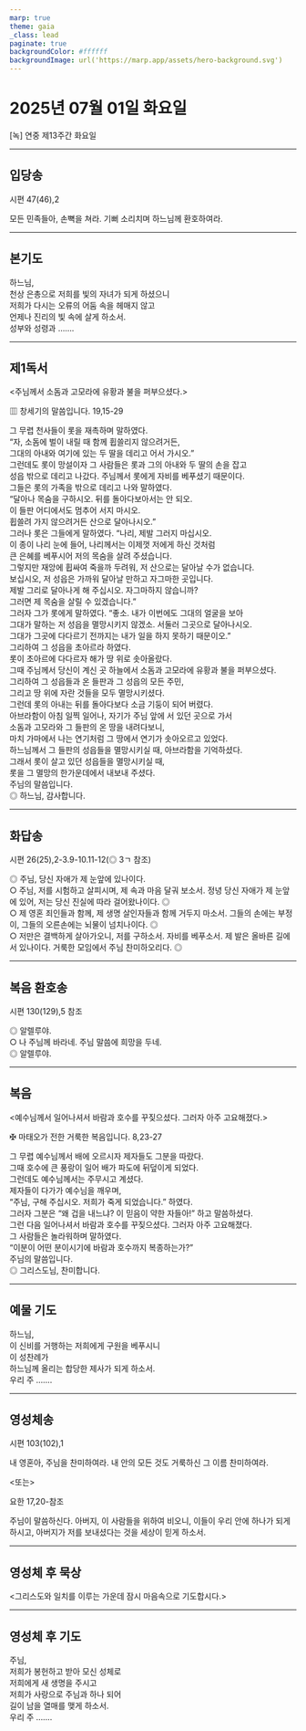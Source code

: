 ```yaml
---
marp: true
theme: gaia
_class: lead
paginate: true
backgroundColor: #ffffff
backgroundImage: url('https://marp.app/assets/hero-background.svg')
---
```


# 2025년 07월 01일 화요일

[녹] 연중 제13주간 화요일  




---

## 입당송

시편 47(46),2

모든 민족들아, 손뼉을 쳐라. 기뻐 소리치며 하느님께 환호하여라.  
  


---

## 본기도

하느님,  
천상 은총으로 저희를 빛의 자녀가 되게 하셨으니  
저희가 다시는 오류의 어둠 속을 헤매지 않고  
언제나 진리의 빛 속에 살게 하소서.  
성부와 성령과 …….  
  


---

## 제1독서

<주님께서 소돔과 고모라에 유황과 불을 퍼부으셨다.>

▥ 창세기의 말씀입니다. 19,15-29

그 무렵 천사들이 롯을 재촉하며 말하였다.  
“자, 소돔에 벌이 내릴 때 함께 휩쓸리지 않으려거든,  
그대의 아내와 여기에 있는 두 딸을 데리고 어서 가시오.”  
그런데도 롯이 망설이자 그 사람들은 롯과 그의 아내와 두 딸의 손을 잡고  
성읍 밖으로 데리고 나갔다. 주님께서 롯에게 자비를 베푸셨기 때문이다.  
그들은 롯의 가족을 밖으로 데리고 나와 말하였다.  
“달아나 목숨을 구하시오. 뒤를 돌아다보아서는 안 되오.  
이 들판 어디에서도 멈추어 서지 마시오.  
휩쓸려 가지 않으려거든 산으로 달아나시오.”  
그러나 롯은 그들에게 말하였다. “나리, 제발 그러지 마십시오.  
이 종이 나리 눈에 들어, 나리께서는 이제껏 저에게 하신 것처럼  
큰 은혜를 베푸시어 저의 목숨을 살려 주셨습니다.  
그렇지만 재앙에 휩싸여 죽을까 두려워, 저 산으로는 달아날 수가 없습니다.  
보십시오, 저 성읍은 가까워 달아날 만하고 자그마한 곳입니다.  
제발 그리로 달아나게 해 주십시오. 자그마하지 않습니까?  
그러면 제 목숨을 살릴 수 있겠습니다.”  
그러자 그가 롯에게 말하였다. “좋소. 내가 이번에도 그대의 얼굴을 보아  
그대가 말하는 저 성읍을 멸망시키지 않겠소. 서둘러 그곳으로 달아나시오.  
그대가 그곳에 다다르기 전까지는 내가 일을 하지 못하기 때문이오.”  
그리하여 그 성읍을 초아르라 하였다.  
롯이 초아르에 다다르자 해가 땅 위로 솟아올랐다.  
그때 주님께서 당신이 계신 곳 하늘에서 소돔과 고모라에 유황과 불을 퍼부으셨다.  
그리하여 그 성읍들과 온 들판과 그 성읍의 모든 주민,  
그리고 땅 위에 자란 것들을 모두 멸망시키셨다.  
그런데 롯의 아내는 뒤를 돌아다보다 소금 기둥이 되어 버렸다.  
아브라함이 아침 일찍 일어나, 자기가 주님 앞에 서 있던 곳으로 가서  
소돔과 고모라와 그 들판의 온 땅을 내려다보니,  
마치 가마에서 나는 연기처럼 그 땅에서 연기가 솟아오르고 있었다.  
하느님께서 그 들판의 성읍들을 멸망시키실 때, 아브라함을 기억하셨다.  
그래서 롯이 살고 있던 성읍들을 멸망시키실 때,  
롯을 그 멸망의 한가운데에서 내보내 주셨다.  
주님의 말씀입니다.  
◎ 하느님, 감사합니다.  
  


---

## 화답송

시편 26(25),2-3.9-10.11-12(◎ 3ㄱ 참조)

◎ 주님, 당신 자애가 제 눈앞에 있나이다.  
○ 주님, 저를 시험하고 살피시며, 제 속과 마음 달궈 보소서. 정녕 당신 자애가 제 눈앞에 있어, 저는 당신 진실에 따라 걸어왔나이다. ◎  
○ 제 영혼 죄인들과 함께, 제 생명 살인자들과 함께 거두지 마소서. 그들의 손에는 부정이, 그들의 오른손에는 뇌물이 넘치나이다. ◎  
○ 저만은 결백하게 살아가오니, 저를 구하소서. 자비를 베푸소서. 제 발은 올바른 길에 서 있나이다. 거룩한 모임에서 주님 찬미하오리다. ◎  
  


---

## 복음 환호송

시편 130(129),5 참조

◎ 알렐루야.  
○ 나 주님께 바라네. 주님 말씀에 희망을 두네.  
◎ 알렐루야.  
  


---

## 복음

<예수님께서 일어나셔서 바람과 호수를 꾸짖으셨다. 그러자 아주 고요해졌다.>

✠ 마태오가 전한 거룩한 복음입니다. 8,23-27

그 무렵 예수님께서 배에 오르시자 제자들도 그분을 따랐다.  
그때 호수에 큰 풍랑이 일어 배가 파도에 뒤덮이게 되었다.  
그런데도 예수님께서는 주무시고 계셨다.  
제자들이 다가가 예수님을 깨우며,  
“주님, 구해 주십시오. 저희가 죽게 되었습니다.” 하였다.  
그러자 그분은 “왜 겁을 내느냐? 이 믿음이 약한 자들아!” 하고 말씀하셨다.  
그런 다음 일어나셔서 바람과 호수를 꾸짖으셨다. 그러자 아주 고요해졌다.  
그 사람들은 놀라워하며 말하였다.  
“이분이 어떤 분이시기에 바람과 호수까지 복종하는가?”  
주님의 말씀입니다.  
◎ 그리스도님, 찬미합니다.  
  


---

## 예물 기도

하느님,  
이 신비를 거행하는 저희에게 구원을 베푸시니  
이 성찬례가  
하느님께 올리는 합당한 제사가 되게 하소서.  
우리 주 …….  
  


---

## 영성체송

시편 103(102),1

내 영혼아, 주님을 찬미하여라. 내 안의 모든 것도 거룩하신 그 이름 찬미하여라.  
  
<또는>  
  
요한 17,20-참조  
  
주님이 말씀하신다. 아버지, 이 사람들을 위하여 비오니, 이들이 우리 안에 하나가 되게 하시고, 아버지가 저를 보내셨다는 것을 세상이 믿게 하소서.  


---

## 영성체 후 묵상

<그리스도와 일치를 이루는 가운데 잠시 마음속으로 기도합시다.>  


---

## 영성체 후 기도

주님,  
저희가 봉헌하고 받아 모신 성체로  
저희에게 새 생명을 주시고  
저희가 사랑으로 주님과 하나 되어  
길이 남을 열매를 맺게 하소서.  
우리 주 …….